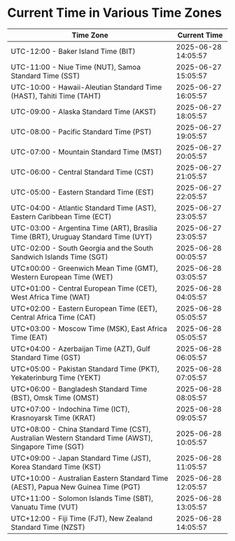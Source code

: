 # Current Time in Various Time Zones

| Time Zone | Current Time |
|-----------|--------------|
| UTC-12:00 - Baker Island Time (BIT) | 2025-06-28 14:05:57 |
| UTC-11:00 - Niue Time (NUT), Samoa Standard Time (SST) | 2025-06-27 15:05:57 |
| UTC-10:00 - Hawaii-Aleutian Standard Time (HAST), Tahiti Time (TAHT) | 2025-06-27 16:05:57 |
| UTC-09:00 - Alaska Standard Time (AKST) | 2025-06-27 18:05:57 |
| UTC-08:00 - Pacific Standard Time (PST) | 2025-06-27 19:05:57 |
| UTC-07:00 - Mountain Standard Time (MST) | 2025-06-27 20:05:57 |
| UTC-06:00 - Central Standard Time (CST) | 2025-06-27 21:05:57 |
| UTC-05:00 - Eastern Standard Time (EST) | 2025-06-27 22:05:57 |
| UTC-04:00 - Atlantic Standard Time (AST), Eastern Caribbean Time (ECT) | 2025-06-27 23:05:57 |
| UTC-03:00 - Argentina Time (ART), Brasília Time (BRT), Uruguay Standard Time (UYT) | 2025-06-27 23:05:57 |
| UTC-02:00 - South Georgia and the South Sandwich Islands Time (SGT) | 2025-06-28 00:05:57 |
| UTC±00:00 - Greenwich Mean Time (GMT), Western European Time (WET) | 2025-06-28 03:05:57 |
| UTC+01:00 - Central European Time (CET), West Africa Time (WAT) | 2025-06-28 04:05:57 |
| UTC+02:00 - Eastern European Time (EET), Central Africa Time (CAT) | 2025-06-28 05:05:57 |
| UTC+03:00 - Moscow Time (MSK), East Africa Time (EAT) | 2025-06-28 05:05:57 |
| UTC+04:00 - Azerbaijan Time (AZT), Gulf Standard Time (GST) | 2025-06-28 06:05:57 |
| UTC+05:00 - Pakistan Standard Time (PKT), Yekaterinburg Time (YEKT) | 2025-06-28 07:05:57 |
| UTC+06:00 - Bangladesh Standard Time (BST), Omsk Time (OMST) | 2025-06-28 08:05:57 |
| UTC+07:00 - Indochina Time (ICT), Krasnoyarsk Time (KRAT) | 2025-06-28 09:05:57 |
| UTC+08:00 - China Standard Time (CST), Australian Western Standard Time (AWST), Singapore Time (SGT) | 2025-06-28 10:05:57 |
| UTC+09:00 - Japan Standard Time (JST), Korea Standard Time (KST) | 2025-06-28 11:05:57 |
| UTC+10:00 - Australian Eastern Standard Time (AEST), Papua New Guinea Time (PGT) | 2025-06-28 12:05:57 |
| UTC+11:00 - Solomon Islands Time (SBT), Vanuatu Time (VUT) | 2025-06-28 13:05:57 |
| UTC+12:00 - Fiji Time (FJT), New Zealand Standard Time (NZST) | 2025-06-28 14:05:57 |
